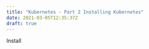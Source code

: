 ```yaml
---
title: "Kubernetes - Part 2 Installing Kubernetes"
date: 2021-03-05T12:35:37Z
draft: true
---
```


Install 